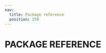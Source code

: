 ```yaml
---
nav:
  title: Package reference
  position: 250
---
```


# PACKAGE REFERENCE

<PageRef title="API Client" sub="Documentation related to the API Client package." page="api-client.html" />
<PageRef title="CMS Base" sub="Documentation about nuxt module that help you with generating elements from Shopping Experiences." page="cms-base.html" />
<PageRef title="Nuxt3 module" sub="Documentation related to the Nuxt module that configures a nuxt project for Composable Frontends toolset." page="nuxt3-module.html" />
<PageRef title="Composables" sub="List of all public methods exported within @shopware/composables package." page="composables.html" />
<PageRef title="Helpers" sub="List of all public methods exported within @shopware/helpers package." page="helpers.html" />
